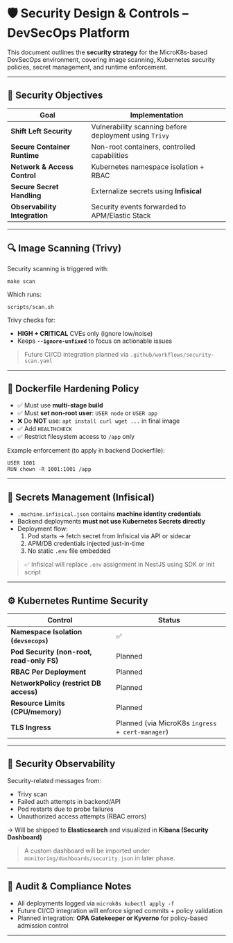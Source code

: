 # 🛡 Security Design & Controls – DevSecOps Platform

This document outlines the **security strategy** for the MicroK8s-based DevSecOps environment, covering image scanning, Kubernetes security policies, secret management, and runtime enforcement.

---

## 🎯 Security Objectives

| Goal | Implementation |
|------|--------------|
| **Shift Left Security** | Vulnerability scanning before deployment using `Trivy` |
| **Secure Container Runtime** | Non-root containers, controlled capabilities |
| **Network & Access Control** | Kubernetes namespace isolation + RBAC |
| **Secure Secret Handling** | Externalize secrets using **Infisical** |
| **Observability Integration** | Security events forwarded to APM/Elastic Stack |

---

## 🔍 Image Scanning (Trivy)

Security scanning is triggered with:

```
make scan
```

Which runs:

```
scripts/scan.sh
```

Trivy checks for:
- **HIGH + CRITICAL** CVEs only (ignore low/noise)
- Keeps **`--ignore-unfixed`** to focus on actionable issues

> Future CI/CD integration planned via `.github/workflows/security-scan.yaml`

---

## 🚫 Dockerfile Hardening Policy

- ✅ Must use **multi-stage build**
- ✅ Must **set non-root user**: `USER node` or `USER app`
- ❌ Do **NOT** use: `apt install curl wget ...` in final image
- ✅ Add `HEALTHCHECK`
- ✅ Restrict filesystem access to `/app` only

Example enforcement (to apply in backend Dockerfile):

```
USER 1001
RUN chown -R 1001:1001 /app
```

---

## 🔐 Secrets Management (Infisical)

- `.machine.infisical.json` contains **machine identity credentials**
- Backend deployments **must not use Kubernetes Secrets directly**
- Deployment flow:
  1. Pod starts → fetch secret from Infisical via API or sidecar
  2. APM/DB credentials injected just-in-time
  3. No static `.env` file embedded

> ✅ Infisical will replace `.env` assignment in NestJS using SDK or init script

---

## ⚙ Kubernetes Runtime Security

| Control | Status |
|---------|--------|
| **Namespace Isolation (`devsecops`)** | ✅ |
| **Pod Security (non-root, read-only FS)** | Planned |
| **RBAC Per Deployment** | Planned |
| **NetworkPolicy (restrict DB access)** | Planned |
| **Resource Limits (CPU/memory)** | Planned |
| **TLS Ingress** | Planned (via MicroK8s `ingress + cert-manager`) |

---

## 🚨 Security Observability

Security-related messages from:
- Trivy scan
- Failed auth attempts in backend/API
- Pod restarts due to probe failures
- Unauthorized access attempts (RBAC errors)

→ Will be shipped to **Elasticsearch** and visualized in **Kibana (Security Dashboard)**

> A custom dashboard will be imported under `monitoring/dashboards/security.json` in later phase.

---

## 🧾 Audit & Compliance Notes

- All deployments logged via `microk8s kubectl apply -f`
- Future CI/CD integration will enforce signed commits + policy validation
- Planned integration: **OPA Gatekeeper or Kyverno** for policy-based admission control

---
